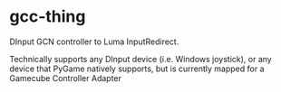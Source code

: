 # gcc-thing
DInput GCN controller to Luma InputRedirect.

Technically supports any DInput device (i.e. Windows joystick), or any device that PyGame natively supports, but is currently mapped for a Gamecube Controller Adapter
